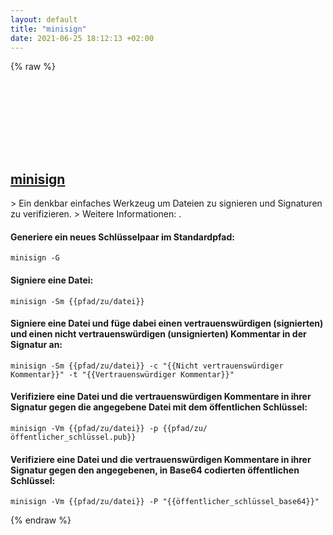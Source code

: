 ```yaml
---
layout: default
title: "minisign"
date: 2021-06-25 18:12:13 +02:00
---
```

{% raw %}
<h2 id="minisign">
  <a href="/de/common/minisign.html">minisign</a> <a href="#minisign"><svg class="icon">
    <use href="/assets/images/unicode_sprite.svg#link" />
  </svg></a>
</h2>
> Ein denkbar einfaches Werkzeug um Dateien zu signieren und Signaturen zu verifizieren.
> Weitere Informationen: <https://jedisct1.github.io/minisign/>.

#### Generiere ein neues Schlüsselpaar im Standardpfad:
```shell
minisign -G
```
#### Signiere eine Datei:
```shell
minisign -Sm {{pfad/zu/datei}}
```
#### Signiere eine Datei und füge dabei einen vertrauenswürdigen (signierten) und einen nicht vertrauenswürdigen (unsignierten) Kommentar in der Signatur an:
```shell
minisign -Sm {{pfad/zu/datei}} -c "{{Nicht vertrauenswürdiger Kommentar}}" -t "{{Vertrauenswürdiger Kommentar}}"
```
#### Verifiziere eine Datei und die vertrauenswürdigen Kommentare in ihrer Signatur gegen die angegebene Datei mit dem öffentlichen Schlüssel:
```shell
minisign -Vm {{pfad/zu/datei}} -p {{pfad/zu/öffentlicher_schlüssel.pub}}
```
#### Verifiziere eine Datei und die vertrauenswürdigen Kommentare in ihrer Signatur gegen den angegebenen, in Base64 codierten öffentlichen Schlüssel:
```shell
minisign -Vm {{pfad/zu/datei}} -P "{{öffentlicher_schlüssel_base64}}"
```
{% endraw %}